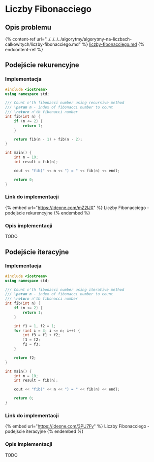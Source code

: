 # Liczby Fibonacciego

## Opis problemu

{% content-ref url="../../../../algorytmy/algorytmy-na-liczbach-calkowitych/liczby-fibonacciego.md" %}
[liczby-fibonacciego.md](../../../../algorytmy/algorytmy-na-liczbach-calkowitych/liczby-fibonacciego.md)
{% endcontent-ref %}

## Podejście rekurencyjne

### Implementacja

```cpp
#include <iostream>
using namespace std;

/// Count n'th fibonacci number using recursive method
/// \param n - index of fibonacci number to count
/// \return n'th fibonacci number
int fib(int n) {
    if (n <= 2) {
        return 1;
    }

    return fib(n - 1) + fib(n - 2);
}

int main() {
    int n = 10;
    int result = fib(n);

    cout << "fib(" << n << ") = " << fib(n) << endl;

    return 0;
}
```

### Link do implementacji

{% embed url="https://ideone.com/mZ2lJX" %}
Liczby Fibonacciego - podejście rekurencyjne
{% endembed %}

### Opis implementacji

TODO

## Podejście iteracyjne

### Implementacja

```cpp
#include <iostream>
using namespace std;

/// Count n'th fibonacci number using iterative method
/// \param n - index of fibonacci number to count
/// \return n'th fibonacci number
int fib(int n) {
    if (n <= 2) {
        return 1;
    }

    int f1 = 1, f2 = 1;
    for (int i = 3; i <= n; i++) {
        int f3 = f1 + f2;
        f1 = f2;
        f2 = f3;
    }

    return f2;
}

int main() {
    int n = 10;
    int result = fib(n);

    cout << "fib(" << n << ") = " << fib(n) << endl;

    return 0;
}
```

### Link do implementacji

{% embed url="https://ideone.com/3PU7Fv" %}
Liczby Fibonacciego - podejście iteracyjne
{% endembed %}

### Opis implementacji

TODO
